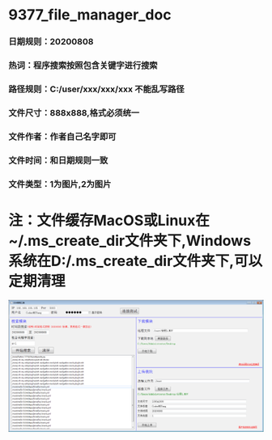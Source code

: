 # 9377_file_manager_doc
### 日期规则：20200808
### 热词：程序搜索按照包含关键字进行搜索
### 路径规则：C:/user/xxx/xxx/xxx 不能乱写路径
### 文件尺寸：888x888,格式必须统一
### 文件作者：作者自己名字即可
### 文件时间：和日期规则一致
### 文件类型：1为图片,2为图片
# 注：文件缓存MacOS或Linux在~/.ms_create_dir文件夹下,Windows系统在D:/.ms_create_dir文件夹下,可以定期清理
![avatar](st.png)

